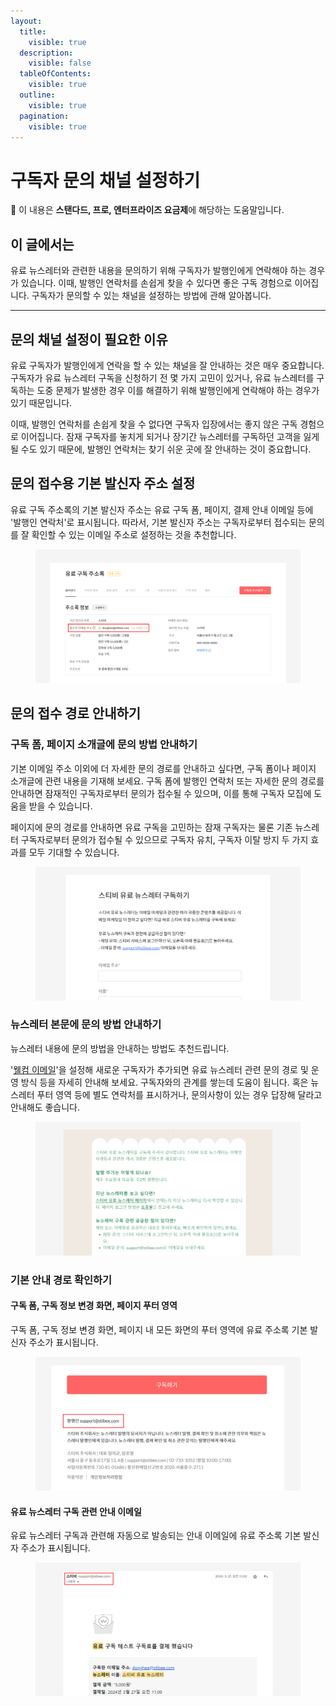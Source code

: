 ```yaml
---
layout:
  title:
    visible: true
  description:
    visible: false
  tableOfContents:
    visible: true
  outline:
    visible: true
  pagination:
    visible: true
---
```


# 구독자 문의 채널 설정하기

**💬** 이 내용은 **스탠다드, 프로, 엔터프라이즈 요금제**에 해당하는 도움말입니다.

## 이 글에서는

유료 뉴스레터와 관련한 내용을 문의하기 위해 구독자가 발행인에게 연락해야 하는 경우가 있습니다. 이때, 발행인 연락처를 손쉽게 찾을 수 있다면 좋은 구독 경험으로 이어집니다. 구독자가 문의할 수 있는 채널을 설정하는 방법에 관해 알아봅니다.

***

## 문의 채널 설정이 필요한 이유

유료 구독자가 발행인에게 연락을 할 수 있는 채널을 잘 안내하는 것은 매우 중요합니다. 구독자가 유료 뉴스레터 구독을 신청하기 전 몇 가지 고민이 있거나, 유료 뉴스레터를 구독하는 도중 문제가 발생한 경우 이를 해결하기 위해 발행인에게 연락해야 하는 경우가 있기 때문입니다.&#x20;

이때, 발행인 연락처를 손쉽게 찾을 수 없다면 구독자 입장에서는 좋지 않은 구독 경험으로 이어집니다. 잠재 구독자를 놓치게 되거나 장기간 뉴스레터를 구독하던 고객을 잃게 될 수도 있기 때문에, 발행인 연락처는 찾기 쉬운 곳에 잘 안내하는 것이 중요합니다.



## 문의 접수용 기본 발신자 주소 설정 <a href="#h_9b60d99de3" id="h_9b60d99de3"></a>

유료 구독 주소록의 기본 발신자 주소는 유료 구독 폼, 페이지, 결제 안내 이메일 등에 '발행인 연락처'로 표시됩니다. 따라서, 기본 발신자 주소는 구독자로부터 접수되는 문의를 잘 확인할 수 있는 이메일 주소로 설정하는 것을 추천합니다.

<figure><img src="../../.gitbook/assets/유료 구독 주소록 발신자 주소.png" alt=""><figcaption></figcaption></figure>



## 문의 접수 경로 안내하기

### 구독 폼, 페이지 소개글에 문의 방법 안내하기

기본 이메일 주소 이외에 더 자세한 문의 경로를 안내하고 싶다면, 구독 폼이나 페이지 소개글에 관련 내용을 기재해 보세요. 구독 폼에 발행인 연락처 또는 자세한 문의 경로를 안내하면 잠재적인 구독자로부터 문의가 접수될 수 있으며, 이를 통해 구독자 모집에 도움을 받을 수 있습니다.

페이지에 문의 경로를 안내하면 유료 구독을 고민하는 잠재 구독자는 물론 기존 뉴스레터 구독자로부터 문의가 접수될 수 있으므로 구독자 유치, 구독자 이탈 방지 두 가지 효과를 모두 기대할 수 있습니다.

<figure><img src="../../.gitbook/assets/유료 뉴스레터 문의 경로 설정하기.png" alt=""><figcaption></figcaption></figure>

### 뉴스레터 본문에 문의 방법 안내하기

뉴스레터 내용에 문의 방법을 안내하는 방법도 추천드립니다.

'[웰컴 이메일](../../getting-started/welcome-email.md)'을 설정해 새로운 구독자가 추가되면 유료 뉴스레터 관련 문의 경로 및 운영 방식 등을 자세히 안내해 보세요. 구독자와의 관계를 쌓는데 도움이 됩니다. 혹은 뉴스레터 푸터 영역 등에 별도 연락처를 표시하거나, 문의사항이 있는 경우 답장해 달라고 안내해도 좋습니다.

<figure><img src="../../.gitbook/assets/유료 뉴스레터 문의 경로 설정하기 (1).png" alt=""><figcaption></figcaption></figure>

### 기본 안내 경로 확인하기

#### 구독 폼, 구독 정보 변경 화면, 페이지 푸터 영역

구독 폼, 구독 정보 변경 화면, 페이지 내 모든 화면의 푸터 영역에 유료 주소록 기본 발신자 주소가 표시됩니다.

<figure><img src="../../.gitbook/assets/구독자 문의 채널.png" alt=""><figcaption></figcaption></figure>

#### 유료 뉴스레터 구독 관련 안내 이메일

유료 뉴스레터 구독과 관련해 자동으로 발송되는 안내 이메일에 유료 주소록 기본 발신자 주소가 표시됩니다.

<figure><img src="../../.gitbook/assets/유료 뉴스레터 문의 경로 설정하기 (2).png" alt=""><figcaption></figcaption></figure>
